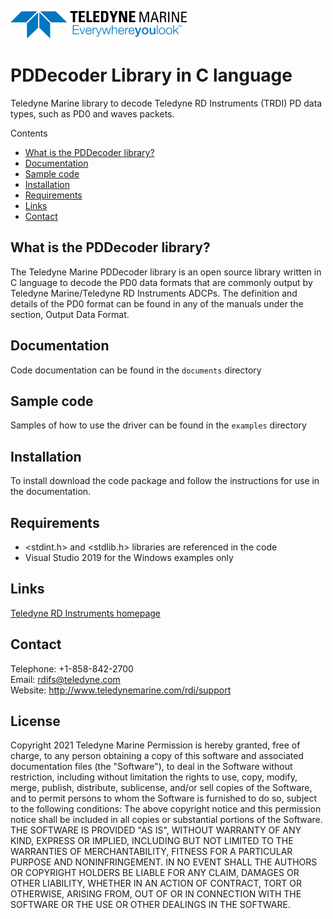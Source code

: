 [![Teledyne Logo](images/TeledyneLogo.png)](teledynemarine.com)


# PDDecoder Library in C language 
Teledyne Marine library to decode Teledyne RD Instruments (TRDI) PD data types, such as PD0 and waves packets.

Contents  
* [What is the PDDecoder library?](https://github.com/Teledyne-Marine/PDDecoder#What-is-the-PDDecoder-library?)  
* [Documentation](https://github.com/Teledyne-Marine/PDDecoder#Documentation)  
* [Sample code](https://github.com/Teledyne-Marine/PDDecoder#Sample-code)  
* [Installation](https://github.com/Teledyne-Marine/PDDecoder#Installation)  
* [Requirements](https://github.com/Teledyne-Marine/PDDecoder#Requirements)  
* [Links](https://github.com/Teledyne-Marine/PDDecoder#Links)  
* [Contact](https://github.com/Teledyne-Marine/PDDecoder#Contact)  


## What is the PDDecoder library?
The Teledyne Marine PDDecoder library is an open source library written in C language to decode the PD0 data formats that are commonly output by Teledyne Marine/Teledyne RD Instruments ADCPs. The definition and details of the PD0 format can be found in any of the manuals under the section, Output Data Format.

## Documentation

Code documentation can be found in the `documents` directory

## Sample code
Samples of how to use the driver can be found in the `examples` directory

## Installation
To install download the code package and follow the instructions for use in the documentation.

## Requirements

* <stdint.h> and <stdlib.h> libraries are referenced in the code
* Visual Studio 2019 for the Windows examples only

## Links
[Teledyne RD Instruments homepage](http://www.teledynemarine.com/rdi/)

## Contact
Telephone: +1-858-842-2700  
Email: rdifs@teledyne.com  
Website: http://www.teledynemarine.com/rdi/support

## License
Copyright 2021 Teledyne Marine
Permission is hereby granted, free of charge, to any person obtaining a copy of this software and associated documentation files (the "Software"), to deal in the Software without restriction, including without limitation the rights to use, copy, modify, merge, publish, distribute, sublicense, and/or sell copies of the Software, and to permit persons to whom the Software is furnished to do so, subject to the following conditions:
The above copyright notice and this permission notice shall be included in all copies or substantial portions of the Software.
THE SOFTWARE IS PROVIDED "AS IS", WITHOUT WARRANTY OF ANY KIND, EXPRESS OR IMPLIED, INCLUDING BUT NOT LIMITED TO THE WARRANTIES OF MERCHANTABILITY, FITNESS FOR A PARTICULAR PURPOSE AND NONINFRINGEMENT. IN NO EVENT SHALL THE AUTHORS OR COPYRIGHT HOLDERS BE LIABLE FOR ANY CLAIM, DAMAGES OR OTHER LIABILITY, WHETHER IN AN ACTION OF CONTRACT, TORT OR OTHERWISE, ARISING FROM, OUT OF OR IN CONNECTION WITH THE SOFTWARE OR THE USE OR OTHER DEALINGS IN THE SOFTWARE.
